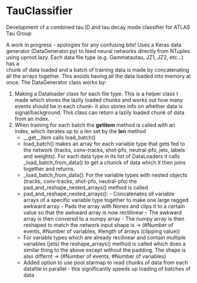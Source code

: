 # TauClassifier
Development of a combined tau ID and tau decay mode classifier for ATLAS Tau Group

A work in progress - apologies for any confusing bits!
Uses a Keras data generator (DataGenerator.py) to feed neural networks directly from NTuples using uproot.lazy. Each data file type (e.g. Gammatautau, JZ1, JZ2, etc...) has a  
chunk of data loaded and a batch of training data is made by concatenating all the arrays together. This avoids having all the data loaded into memory at once.
The DataGenerator class works by:
  1. Making a Dataloader class for each file type. This is a helper class I made which stores the lazily loaded chunks and works out how many events should be in each chunk- 
     it also stores info on whether data is signal/background. This class can return a lazily loaded chunk of data from an index.
  2. When training for each batch the __getitem__ method is called with an index, which iterates up to a len set by the __len__ method
     - __get__item calls load_batch()
     - load_batch() makes an array for each variable type that gets fed to the network (tracks, conv-tracks, shot-pfo, neutral-pfo, jets, labels and weights). For each data type
     in its list of DataLoaders it calls _load_batch_from_data() to get a chunck of data which it then joins together and returns.
     - _load_batch_from_data(): For the variable types with nested objects (tracks, conv-tracks, shot-pfo, neutral-pfo) the pad_and_reshape_nested_arrays() method is called
     - pad_and_reshape_nested_arrays(): 
            - Concatenates all variable arrays of a specific variable type together to make one large ragged awkward array
            - Pads the array with Nones and clips it to a certain value so that the awkward array is now rectilinear
            - The awkward array is then convered to a numpy array
            - The numpy array is then reshaped to match the network input shape is -> (#Number of events, #Number of variables, #length of arrays (clipping value))
     - For variable types which are already recilinear and contain multiple variables (jets) the reshape_arrays() method is called which does a similar thing to the above except
       without the padding. The shape is also differnt -> (#Number of events, #Number of variables)
     - Added option to use pool.starmap to read chunks of data from each datafile in parallel - this significantly speeds up loading of batches of data 
